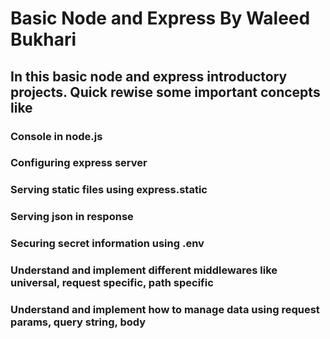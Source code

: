 # Basic Node and Express By Waleed Bukhari

## In this basic node and express introductory projects. Quick rewise some important concepts like

### Console in node.js

### Configuring express server

### Serving static files using express.static

### Serving json in response

### Securing secret information using .env

### Understand and implement different middlewares like universal, request specific, path specific

### Understand and implement how to manage data using request params, query string, body
